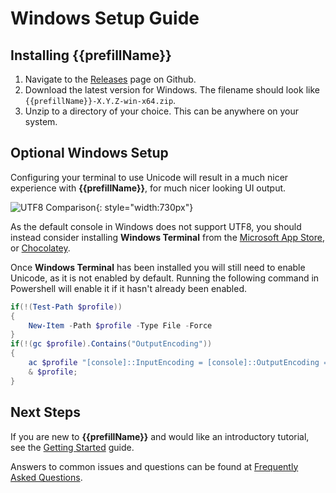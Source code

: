 # Windows Setup Guide

## Installing {{prefillName}}

1.  Navigate to the [Releases](https://github.com/tpill90/{{repo_name}}/releases) page on Github.
2.  Download the latest version for Windows.  The filename should look like `{{prefillName}}-X.Y.Z-win-x64.zip`.
3.  Unzip to a directory of your choice.  This can be anywhere on your system.

## Optional Windows Setup

Configuring your terminal to use Unicode will result in a much nicer experience with **{{prefillName}}**, for much nicer looking UI output.

![UTF8 Comparison](../images/install-guides/ConsoleWithUtf8.png){: style="width:730px"}

As the default console in Windows does not support UTF8, you should instead consider installing **Windows Terminal** from the [Microsoft App Store](https://apps.microsoft.com/store/detail/windows-terminal/9N0DX20HK701), or [Chocolatey](https://community.chocolatey.org/packages/microsoft-windows-terminal).

Once **Windows Terminal** has been installed you will still need to enable Unicode, as it is not enabled by default. Running the following command in Powershell will enable it if it hasn't already been enabled.

```powershell
if(!(Test-Path $profile))
{
    New-Item -Path $profile -Type File -Force
}
if(!(gc $profile).Contains("OutputEncoding")) 
{ 
    ac $profile "[console]::InputEncoding = [console]::OutputEncoding = [System.Text.UTF8Encoding]::new()";
    & $profile; 
}
```

## Next Steps

If you are new to **{{prefillName}}** and would like an introductory tutorial, see the [Getting Started](https://github.com/tpill90/{{repo_name}}#getting-started) guide. 

Answers to common issues and questions can be found at [Frequently Asked Questions](https://github.com/tpill90/{{repo_name}}#frequently-asked-questions).  
